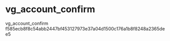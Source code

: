 # vg_account_confirm
vg_account_confirm
f585ecb8f8c54abb2447bf453127973e37a04d1500c176a1b8f8248a2365dee5
